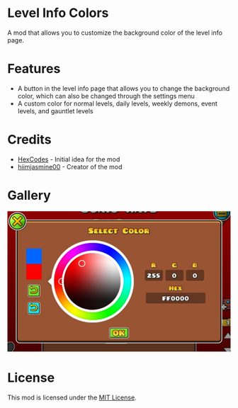 # Level Info Colors
A mod that allows you to customize the background color of the level info page.

# Features
- A button in the level info page that allows you to change the background color, which can also be changed through the settings menu
- A custom color for normal levels, daily levels, weekly demons, event levels, and gauntlet levels

# Credits
- [HexCodes](https://gdbrowser.com/u/16858187) - Initial idea for the mod
- [hiimjasmine00](https://gdbrowser.com/u/7466002) - Creator of the mod

# Gallery
![Color Popup](./resources/color-popup.png)

# License
This mod is licensed under the [MIT License](./LICENSE).